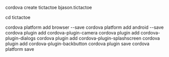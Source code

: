 cordova create tictactoe bjason.tictactoe

cd tictactoe

cordova platform add browser --save
cordova platform add android --save
cordova plugin add cordova-plugin-camera
cordova plugin add  cordova-plugin-dialogs
cordova plugin add cordova-plugin-splashscreen
cordova plugin add cordova-plugin-backbutton
cordova plugin save
cordova platform save
